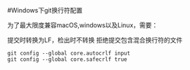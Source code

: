 #Windows下git换行符配置

为了最大限度兼容macOS,windows以及Linux，需要：

提交时转换为LF，检出时不转换
拒绝提交包含混合换行符的文件

```
git config --global core.autocrlf input
git config --global core.safecrlf true
```
